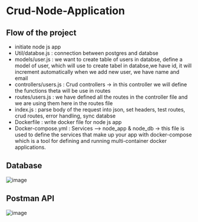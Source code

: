 # Crud-Node-Application

## Flow of the project 
- initiate node js app
- Util/databse.js : connection between postgres  and databse
- models/user.js : we want to create table of users in databse, define a model of user, which will use to create tabel in databse,we have id, it will increment automatically when we add new user, we have name and email
- controllers/users.js : Crud controllers -> in this controller we will define the functions theta will be use in routes
- routes/users.js : we have defined all the routes in the controller file and we are using them here in the routes file
- index.js : parse body of the request into json, set headers, test routes, crud routes, error handling, sync databse
- Dockerfile : write docker file for node js app
- Docker-compose.yml : Services --> node_app & node_db -> this file is used to define the services that make up your app with docker-compose which is a tool for defining and running multi-container docker applications.


## Database 
![image](https://user-images.githubusercontent.com/99068989/233877276-c9e74357-493a-4d6b-bbdc-fc10c2e7b4bd.png)

## Postman API
![image](https://user-images.githubusercontent.com/99068989/233877302-5b49504c-1bea-4f28-81fe-d508b4660942.png)


